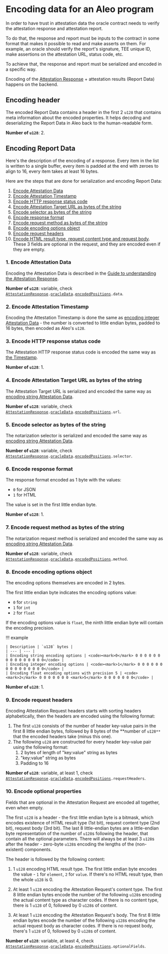 # Encoding data for an Aleo program

In order to have trust in attestation data the oracle contract needs to verify the attestation response and attestation report.

To do that, the response and report must be inputs to the contract in some format that makes it possible to read and make asserts on
them. For example, an oracle should verify the report's signature, TEE unique ID, make assertions on the attestation URL, status code, etc.

To achieve that, the response and report must be serialized and encoded in a specific way.

Encoding of the [Attestation Response](../sdk/js_api.md#type-attestationresponse) + attestation results (Report Data) happens on the backend.

## Encoding header

The encoded Report Data contains a header in the first 2 `u128` that contains meta information about the encoded properties.
It helps decoding and deserializing the Report Data in Aleo back to the human-readable form.

**Number of `u128`**: 2.

## Encoding Report Data

Here's the description of the encoding of a response. Every item in the list is written to a single buffer,
every item is padded at the end with zeroes to align to 16, every item takes at least 16 bytes.

Here are the steps that are done for serialization and encoding Report Data:

1. [Encode Attestation Data](#1-encode-attestation-data)
2. [Encode Attestation Timestamp](#2-encode-attestation-timestamp)
3. [Encode HTTP response status code](#3-encode-http-response-status-code)
4. [Encode Attestation Target URL as bytes of the string](#4-encode-attestation-target-url-as-bytes-of-the-string)
5. [Encode selector as bytes of the string](#5-encode-selector-as-bytes-of-the-string)
6. [Encode response format](#6-encode-response-format)
7. [Encode request method as bytes of the string](#7-encode-request-method-as-bytes-of-the-string)
8. [Encode encoding options object](#8-encode-encoding-options-object)
9. [Encode request headers](#9-encode-request-headers)
10. [Encode HTML result type, request content type and request body](#10-encode-optional-properties). These 3 fields are optional in the request, and they are encoded even if they are empty.

### 1. Encode Attestation Data

Encoding the Attestation Data is described in the [Guide to understanding the Attestation Response](./understanding_response.md#about-encoding-data-for-aleo).

**Number of `u128`**: variable, check <code>[AttestationResponse](../sdk/js_api.md#type-attestationresponse).[oracleData](../sdk/js_api.md#type-oracledata).[encodedPositions](../sdk/js_api.md#type-proofpositionalinfo).data</code>.

### 2. Encode Attestation Timestamp

Encoding the Attestation Timestamp is done the same as [encoding integer Attestation Data](./understanding_response.md#attestation-data-as-an-integer) - the number is converted to little
endian bytes, padded to 16 bytes, then encoded as Aleo's `u128`.

### 3. Encode HTTP response status code

The Attestation HTTP response status code is encoded the same way as [the Timestamp](#step-2).

**Number of `u128`**: 1.

### 4. Encode Attestation Target URL as bytes of the string

The Attestation Target URL is serialized and encoded the same way as [encoding string Attestation Data](./understanding_response.md#attestation-data-as-a-string).

**Number of `u128`**: variable, check <code>[AttestationResponse](../sdk/js_api.md#type-attestationresponse).[oracleData](../sdk/js_api.md#type-oracledata).[encodedPositions](../sdk/js_api.md#type-proofpositionalinfo).url</code>.

### 5. Encode selector as bytes of the string

The notarization selector is serialized and encoded the same way as [encoding string Attestation Data](./understanding_response.md#attestation-data-as-a-string).

**Number of `u128`**: variable, check <code>[AttestationResponse](../sdk/js_api.md#type-attestationresponse).[oracleData](../sdk/js_api.md#type-oracledata).[encodedPositions](../sdk/js_api.md#type-proofpositionalinfo).selector</code>.

### 6. Encode response format

The response format encoded as 1 byte with the values:

- `0` for JSON
- `1` for HTML

The value is set in the first little endian byte.

**Number of `u128`**: 1.

### 7. Encode request method as bytes of the string

The notarization request method is serialized and encoded the same way as [encoding string Attestation Data](./understanding_response.md#attestation-data-as-a-string).

**Number of `u128`**: variable, check <code>[AttestationResponse](../sdk/js_api.md#type-attestationresponse).[oracleData](../sdk/js_api.md#type-oracledata).[encodedPositions](../sdk/js_api.md#type-proofpositionalinfo).method</code>.

### 8. Encode encoding options object

The encoding options themselves are encoded in 2 bytes.

The first little endian byte indicates the encoding options value:

- `0` for `string`
- `1` for `int`
- `2` for `float`

If the encoding options value is `float`, the ninth little endian byte will contain the encoding precision.

!!! example

    | Description | `u128` bytes |
    | --- | --- |
    | Encoding string encoding options | <code><mark>0</mark> 0 0 0 0 0 0 0 0 0 0 0 0 0 0 0</code> |
    | Encoding integer encoding options | <code><mark>1</mark> 0 0 0 0 0 0 0 0 0 0 0 0 0 0 0</code> |
    | Encoding float encoding options with precision 5 | <code><mark>2</mark> 0 0 0 0 0 0 0 <mark>5</mark> 0 0 0 0 0 0 0</code> |

**Number of `u128`**: 1.

### 9. Encode request headers

Encoding Attestation Request headers starts with sorting headers alphabetically, then the headers are encoded using
the following format:

1. The first `u128` consists of the number of header key-value pairs in the first 8 little endian bytes, followed by
8 bytes of the **number of `u128**` that the encoded headers take (minus this one).
2. The following `u128` are constructed for every header key-value pair using the following format:
    1. 2 bytes of length of "key:value" string as bytes
    2. "key:value" string as bytes
    3. Padding to 16

**Number of `u128`**: variable, at least 1, check <code>[AttestationResponse](../sdk/js_api.md#type-attestationresponse).[oracleData](../sdk/js_api.md#type-oracledata).[encodedPositions](../sdk/js_api.md#type-proofpositionalinfo).requestHeaders</code>.

### 10. Encode optional properties

Fields that are optional in the Attestation Request are encoded all together, even when empty.

The first `u128` is a header - the first little endian byte is a bitmask, which encodes existence of HTML result type (1st bit),
request content type (2nd bit), request body (3rd bit). The last 8 little-endian bytes are a little-endian byte representation of
the number of `u128`s following the header, that contain all the optional parameters. There will always be at least 3 `u128`s after the header - zero-byte `u128`s encoding the lengths of the (non-existent) components.

The header is followed by the following content:

1. 1 `u128` encoding HTML result type. The first little endian byte encodes the value - `1` for `element`, `2` for `value`.
If there's no HTML result type, then the whole `u128` is 0.

2. At least 1 `u128` encoding the Attestation Request's content type.
The first 8 little endian bytes encode the number of the following `u128`s encoding the actual content type as character
codes. If there is no content type, there is 1 `u128` of 0, followed by 0 `u128`s of content.

3. At least 1 `u128` encoding the Attestation Request's body. The first 8 little endian bytes encode the number of the following `u128`s encoding the actual request body as character codes.
If there is no request body, there's 1 `u128` of 0, followed by 0 `u128`s of content.

**Number of `u128`**: variable, at least 4, check <code>[AttestationResponse](../sdk/js_api.md#type-attestationresponse).[oracleData](../sdk/js_api.md#type-oracledata).[encodedPositions](../sdk/js_api.md#type-proofpositionalinfo).optionalFields</code>.

